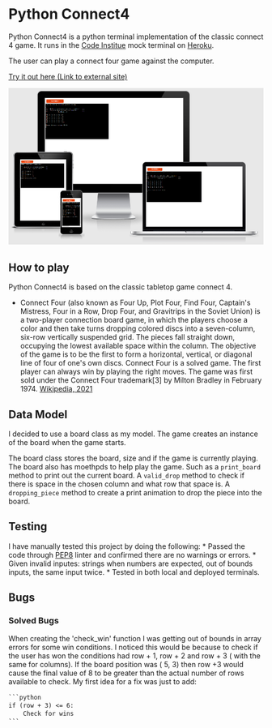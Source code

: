 # Python Connect4

Python Connect4 is a python terminal implementation of the classic connect 4 game.
It runs in the [Code Institue](https://codeinstitute.net/all-access-coding-challenge/?utm_term=code%20institute&utm_campaign=CI+-+IRL+-+Search+-+Brand&utm_source=adwords&utm_medium=ppc&hsa_acc=8983321581&hsa_cam=14304747355&hsa_grp=128775288209&hsa_ad=539453915484&hsa_src=g&hsa_tgt=kwd-319867646331&hsa_kw=code%20institute&hsa_mt=e&hsa_net=adwords&hsa_ver=3&gclid=CjwKCAiAv_KMBhAzEiwAs-rX1PXOCAky8yjljHzgvSnccpkyUOvNLVGMuzG11t86weTdFdPiTfNHHhoCFuwQAvD_BwE) mock terminal on [Heroku](https://id.heroku.com/login).

The user can play a connect four game against the computer.

[Try it out here (Link to external site)](https://connect4-python.herokuapp.com/)

![Am-I-Responsive-Connect4](images/connect-4-air.png)

## How to play

Python Connect4 is based on the classic tabletop game connect 4.

* Connect Four (also known as Four Up, Plot Four, Find Four, Captain's Mistress, Four in a Row, Drop Four, and Gravitrips in the Soviet Union) is a two-player connection board game, in   which the players choose a color and then take turns dropping colored discs into a seven-column, six-row vertically suspended grid. The pieces fall straight down, occupying the lowest available space within the column. The objective of the game is to be the first to form a horizontal, vertical, or diagonal line of four of one's own discs. Connect Four is a solved game. The first player can always win by playing the right moves. The game was first sold under the Connect Four trademark[3] by Milton Bradley in February 1974. [Wikipedia, 2021](https://en.wikipedia.org/wiki/Connect_Four)

## Data Model

I decided to use a board class as my model. The game creates an instance of the board when the game starts.

The board class stores the board, size and if the game is currently playing. The board also has moethpds to help play the game. Such as a `print_board` method to print out the current board. A `valid_drop` method to check if there is space in the chosen column and what row that space is. A `dropping_piece` method to create a print animation to drop the piece into the board.

## Testing

I have manually tested this project by doing the following:
    * Passed the code through [PEP8](http://pep8online.com/checkresult) linter and confirmed there are no warnings or errors.
    * Given invalid inputes: strings when numbers are expected, out of bounds inputs, the same input twice.
    * Tested in both local and deployed terminals.

## Bugs

### Solved Bugs
When creating the 'check_win' function I was getting out of bounds in array errors for some win conditions. I noticed this would be because to check
if the user has won the conditions had row + 1, row + 2 and row + 3 ( with the same for columns). If the board position was ( 5, 3) then row +3 would cause the final value of 
8 to be greater than the actual number of rows available to check. My first idea for a fix was just to add:

    ```python
    if (row + 3) <= 6:
        Check for wins
    ```